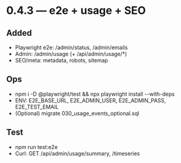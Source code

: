 # 0.4.3 — e2e + usage + SEO

## Added
- Playwright e2e: /admin/status, /admin/emails
- Admin: /admin/usage (+ /api/admin/usage/*)
- SEO/meta: metadata, robots, sitemap

## Ops
- npm i -D @playwright/test && npx playwright install --with-deps
- ENV: E2E_BASE_URL, E2E_ADMIN_USER, E2E_ADMIN_PASS, E2E_TEST_EMAIL
- (Optional) migrate 030_usage_events_optional.sql

## Test
- npm run test:e2e
- Curl: GET /api/admin/usage/summary, /timeseries

